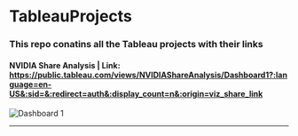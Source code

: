 # TableauProjects
### This repo conatins all the Tableau projects with their links
 
#### NVIDIA Share Analysis | Link: https://public.tableau.com/views/NVIDIAShareAnalysis/Dashboard1?:language=en-US&:sid=&:redirect=auth&:display_count=n&:origin=viz_share_link 
![Dashboard 1](https://github.com/user-attachments/assets/5830779b-9c59-4cdb-80f9-b2698c3e18a7)

---
